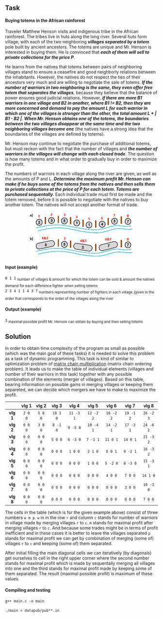## Task

#### Buying totems in the African rainforest

Traveler Matthew Henson visits and indigenous tribe in the African rainforest. The tribes live in huts along the long river. Several huts form village, with each of the two neighboring ***villages separated by a totem*** pole built by ancient ancestors. The totems are unique and Mr. Henson is interested in buying them. He is convinced that ***each of them will sell to private collections for the price P***.  

He learns from the natives that totems between pairs of neighboring villages stand to ensure a ceasefire and good neighborly relations between the inhabitants. However, the natives do not respect the ties of their ancestors very much and are willing to negotiate the sale of totems. ***If the number of warriors in two neighboring is the same, they even offer free totem that separates the villages***, because they believe that the balance of power ensures good judicial relations. However, ***if there are more B1 warriors in one village and B2 in another, where B1 != B2, then they are more concerned and demand to pay the amount L for each warrior in which one of the villages is stronger than the other, the total amount L * | B1 - B2 |***. ***When Mr. Henson obtains one of the totems, the boundaries between the two villages disappear at the same time and the two neighboring villages become one*** (the natives have a strong idea that the boundaries of the villages are defined by totems).   

Mr. Henson may continue to negotiate the purchase of additional totems, but must reckon with the fact that the number of villages and ***the number of warriors in the villages will change with each closed trade***. The question is how many totems and in what order to gradually buy in order to maximize the profit.

The numbers of warriors in each village along the river are given, as well as the amounts of P and L. ***Determine the maximum profit Mr. Henson can make if he buys some of the totems from the natives and then sells them to private collections at the price of P for each totem. Totems are purchased sequentally.*** Each individual trade must first be made and the totem removed, before it is possible to negotiate with the natives to buy another totem. The natives will not accept another format of trade.

<p align="center">
   <img src="pictures/example.png" width="350" title="example">
</p>

#### Input (example)

`8 1 1` <sub> number of villages & amount for which the totem can be sold & amount the natives demand for each difference fighter when selling totems </sub>  
`2 3 4 1 1 4 3 7` <sub> numbers representing number of fighters in each village (given in the order that corresponds to the order of the villages along the river </sub>

#### Output (example)

`3` <sub> maximal possible profit Mr. Henson can obtain by buying and then selling totems </sub>

## Solution

In order to obtain time complexity of the program as small as possible (which was the main goal of these tasks) it is needed to solve this problem as a task of dynamic programming. This task is kind of similar to optimization problem of [matrix chain multiplication](https://en.wikipedia.org/wiki/Matrix_chain_multiplication) (matrix chain ordering problem). It leads us to make the table of individual elements (villages and number of their warriors in this task) together with any possible combination of the elements (merger of villages). Based on this table, bearing information on possible gains in merging villages or keeping them separeted, we can decide which mergers we have to make to maximize the profit.  

|      |vlg 1|vlg 2|vlg 3|vlg 4|vlg 5|vlg 6|vlg 7|vlg 8|
| :---: | :---: | :---: | :---: | :---: | :---: | :---: | :---: | :---: |
|**vlg 1**|`2 0 0`|`5 0 0`|`10 1 0`|`11 -3 1`|`12 -2 2`|`16 -2 2`|`19 -1 2`|`26 -2 3`|
|**vlg 2**|`0 0 0`|`3 0 0`|`8 -1 0`|`9 -5 0`|`10 -4 1`|`14 -2 1`|`17 -3 1`|`24 -6 2`|
|**vlg 3**|`0 0 0`|`0 0 0`|`5 0 0`|`6 -3 0`|`7 -1 1`|`11 0 1`|`14 0 1`|`21 -3 2`|
|**vlg 4**|`0 0 0`|`0 0 0`|`0 0 0`|`1 0 0`|`2 1 0`|`6 0 1`|`9 -2 1`|`16 -3 2`|
|**vlg 5**|`0 0 0`|`0 0 0`|`0 0 0`|`0 0 0`|`1 0 0`|`5 -2 0`|`8 -3 0`|`15 -3 1`|
|**vlg 6**|`0 0 0`|`0 0 0`|`0 0 0`|`0 0 0`|`0 0 0`|`4 0 0`|`7 0 0`|`14 1 0`|
|**vlg 7**|`0 0 0`|`0 0 0`|`0 0 0`|`0 0 0`|`0 0 0`|`0 0 0`|`3 0 0`|`10 -3 0`|
|**vlg 8**|`0 0 0`|`0 0 0`|`0 0 0`|`0 0 0`|`0 0 0`|`0 0 0`|`0 0 0`|`7 0 0`|

The cells in the table (which is for the given example above) consist of three numbers `w m p`. `w` in in the row `r` and column `c` stands for number of warriors in village made by merging villages `r` to `c`. `m` stands for maximal profit after merging villages `r` to `c`. And because some trades might be in terms of profit inefficient and in these cases it is better to leave the villages separated `p` stands for maximal profit we can get by combination of merging (some of) villages `r` to `c` and keeping (some of) them separated.  

After initial filling the main diagonal cells we can iteratively (by diagonals) get ourselves to cell in the right upper corner where the second number stands for maximal profit which is made by sequentally merging all villages into one and the third stands for maximal profit made by keeping some of them separated. The result (maximal possible profit) is maximum of these values.

#### Compiling and testing

`g++ main.c -o main`  
  
`./main < datapub/pub**.in`
